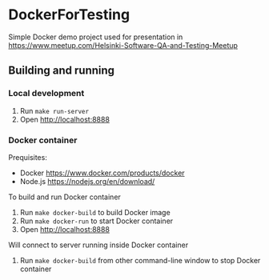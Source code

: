 # DockerForTesting

Simple Docker demo project used for presentation in <https://www.meetup.com/Helsinki-Software-QA-and-Testing-Meetup>

## Building and running

### Local development

1. Run `make run-server`
1. Open <http://localhost:8888>

### Docker container

Prequisites:

- Docker <https://www.docker.com/products/docker>
- Node.js <https://nodejs.org/en/download/>

To build and run Docker container

1. Run `make docker-build` to build Docker image
1. Run `make docker-run` to start Docker container
1. Open <http://localhost:8888>

Will connect to server running inside Docker container

1. Run `make docker-build` from other command-line window to stop Docker container
